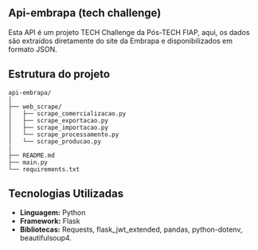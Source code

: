 ## Api-embrapa (tech challenge)
Esta API é um projeto TECH Challenge da Pós-TECH FIAP, aqui, os dados são extraídos diretamente do site da Embrapa e disponibilizados em formato JSON.

## Estrutura do projeto
```
api-embrapa/
│
├── web_scrape/                  
│   ├── scrape_comercializacao.py
│   ├── scrape_exportacao.py
│   ├── scrape_importacao.py
│   └── scrape_processamento.py
│   └── scrape_producao.py
|
├── README.md
├── main.py
└── requirements.txt
```

## Tecnologias Utilizadas ##

- **Linguagem:** Python
- **Framework:** Flask
- **Bibliotecas:** Requests, flask_jwt_extended, pandas, python-dotenv, beautifulsoup4.
